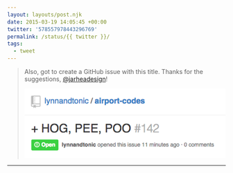 ```yaml
---
layout: layouts/post.njk
date: 2015-03-19 14:05:45 +00:00
twitter: '578557978443296769'
permalink: /status/{{ twitter }}/
tags: 
  - tweet
---
```


> Also, got to create a GitHub issue with this title. Thanks for the suggestions, [@jarheadesign](https://twitter.com/jarheadesign)! 
> 
> ![open issue: +HOG, PEE, POO](/img/578557978443296769-CAdzamzVEAAmFS1.png)

---
